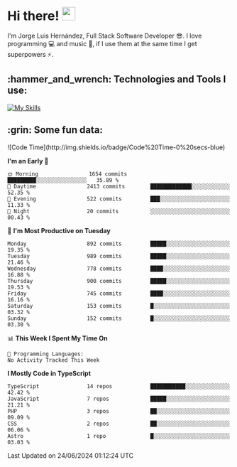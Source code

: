 <h1 align="left">
 <abc>
  <br>Hi there! <img src="https://user-images.githubusercontent.com/42378118/110234147-e3259600-7f4e-11eb-95be-0c4047144dea.gif" width="30"><br>
 </abc>
</h1>

I'm Jorge Luis Hernández, Full Stack Software Developer :sunglasses:. I love programming :computer: and music :musical_score:, if I use them at the same time I get superpowers :zap:. 


<h2 align="left">:hammer_and_wrench: Technologies and Tools I use:</h2>

[![My Skills](https://skillicons.dev/icons?i=js,ts,html,css,py,vue,react,next,nest,postgres,mysql)](https://skillicons.dev)

<h2 align="left">:grin: Some fun data:</h2>
<!--START_SECTION:waka-->
![Code Time](http://img.shields.io/badge/Code%20Time-0%20secs-blue)

**I'm an Early 🐤** 

```text
🌞 Morning                1654 commits        █████████░░░░░░░░░░░░░░░░   35.89 % 
🌆 Daytime                2413 commits        █████████████░░░░░░░░░░░░   52.35 % 
🌃 Evening                522 commits         ███░░░░░░░░░░░░░░░░░░░░░░   11.33 % 
🌙 Night                  20 commits          ░░░░░░░░░░░░░░░░░░░░░░░░░   00.43 % 
```
📅 **I'm Most Productive on Tuesday** 

```text
Monday                   892 commits         █████░░░░░░░░░░░░░░░░░░░░   19.35 % 
Tuesday                  989 commits         █████░░░░░░░░░░░░░░░░░░░░   21.46 % 
Wednesday                778 commits         ████░░░░░░░░░░░░░░░░░░░░░   16.88 % 
Thursday                 900 commits         █████░░░░░░░░░░░░░░░░░░░░   19.53 % 
Friday                   745 commits         ████░░░░░░░░░░░░░░░░░░░░░   16.16 % 
Saturday                 153 commits         █░░░░░░░░░░░░░░░░░░░░░░░░   03.32 % 
Sunday                   152 commits         █░░░░░░░░░░░░░░░░░░░░░░░░   03.30 % 
```


📊 **This Week I Spent My Time On** 

```text
💬 Programming Languages: 
No Activity Tracked This Week
```

**I Mostly Code in TypeScript** 

```text
TypeScript               14 repos            ███████████░░░░░░░░░░░░░░   42.42 % 
JavaScript               7 repos             █████░░░░░░░░░░░░░░░░░░░░   21.21 % 
PHP                      3 repos             ██░░░░░░░░░░░░░░░░░░░░░░░   09.09 % 
CSS                      2 repos             ██░░░░░░░░░░░░░░░░░░░░░░░   06.06 % 
Astro                    1 repo              █░░░░░░░░░░░░░░░░░░░░░░░░   03.03 % 
```




 Last Updated on 24/06/2024 01:12:24 UTC
<!--END_SECTION:waka-->
